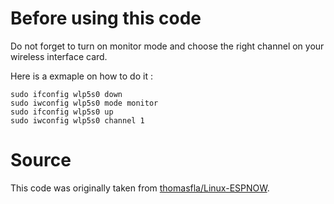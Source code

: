 # Before using this code

Do not forget to turn on monitor mode and choose the right channel on your wireless interface card.

Here is a exmaple on how to do it : 
```
sudo ifconfig wlp5s0 down
sudo iwconfig wlp5s0 mode monitor
sudo ifconfig wlp5s0 up
sudo iwconfig wlp5s0 channel 1 
```

# Source

This code was originally taken from [thomasfla/Linux-ESPNOW](https://github.com/thomasfla/Linux-ESPNOW).